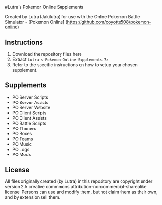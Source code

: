 #Lutra's Pokemon Online Supplements

Created by Lutra (Jakilutra) for use with the Online Pokemon Battle Simulator - [Pokemon Online] (https://github.com/coyotte508/pokemon-online)

##  Instructions
1. Download the repository files here
2. Extract `Lutra-s-Pokemon-Online-Supplements.7z`
3. Refer to the specific instructions on how to setup your chosen supplement.

## Supplements

* PO Server Scripts
* PO Server Assists 
* PO Server Website
* PO Client Scripts
* PO Client Assists
* PO Battle Scripts
* PO Themes
* PO Boxes
* PO Teams
* PO Music
* PO Logs
* PO Mods

## License

All files originally created (by Lutra) in this repository are copyright under version 2.5 creative commmons attribution-noncommercial-sharealike license.
Persons can use and modify them, but not claim them as their own, and by extension sell them.

